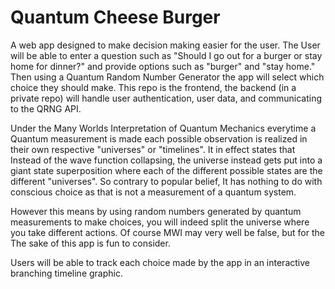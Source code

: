 # Quantum Cheese Burger
A web app designed to make decision making easier for the user. The User will be able to enter a question such as "Should I go out for a burger or stay home for dinner?" and provide options such as "burger" and 
"stay home." Then using a Quantum Random Number Generator the app will select which choice they should make. This repo is the frontend, the backend (in a private repo) will handle user authentication, user data, 
and communicating to the QRNG API. 

Under the Many Worlds Interpretation of Quantum Mechanics everytime a Quantum measurement is made each possible observation is realized in their own respective "universes" or "timelines". It in effect states that 
Instead of the wave function collapsing, the universe instead gets put into a giant state superposition where each of the different possible states are the different "universes". So contrary to popular belief, 
It has nothing to do with conscious choice as that is not a measurement of a quantum system. 

However this means by using random numbers generated by quantum measurements to make choices, you will indeed split the universe where you take different actions. Of course MWI may very well be false, but for the 
The sake of this app is fun to consider.

Users will be able to track each choice made by the app in an interactive branching timeline graphic.

